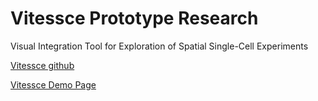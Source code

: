 # Vitessce Prototype Research
Visual Integration Tool for Exploration of Spatial Single-Cell Experiments

[Vitessce github](https://github.com/hubmapconsortium/vitessce)

[Vitessce Demo Page](http://vitessce.io/)
